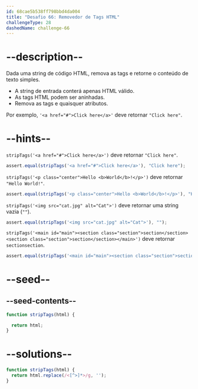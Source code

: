 ```yaml
---
id: 68cae5b538ff798bbd4da004
title: "Desafio 66: Removedor de Tags HTML"
challengeType: 28
dashedName: challenge-66
---
```


# --description--

Dada uma string de código HTML, remova as tags e retorne o conteúdo de texto simples.

- A string de entrada conterá apenas HTML válido.
- As tags HTML podem ser aninhadas.
- Remova as tags e quaisquer atributos.

Por exemplo, `'<a href="#">Click here</a>'` deve retornar `"Click here"`.

# --hints--

`stripTags('<a href="#">Click here</a>')` deve retornar `"Click here"`.

```js
assert.equal(stripTags('<a href="#">Click here</a>'), "Click here");
```

`stripTags('<p class="center">Hello <b>World</b>!</p>')` deve retornar `"Hello World!"`.

```js
assert.equal(stripTags('<p class="center">Hello <b>World</b>!</p>'), "Hello World!");
```

`stripTags('<img src="cat.jpg" alt="Cat">')` deve retornar uma string vazia (`""`).

```js
assert.equal(stripTags('<img src="cat.jpg" alt="Cat">'), "");
```

`stripTags('<main id="main"><section class="section">section</section><section class="section">section</section></main>')` deve retornar `sectionsection`.

```js
assert.equal(stripTags('<main id="main"><section class="section">section</section><section class="section">section</section></main>'), "sectionsection");
```

# --seed--

## --seed-contents--

```js
function stripTags(html) {

  return html;
}
```

# --solutions--

```js
function stripTags(html) {
  return html.replace(/<[^>]*>/g, '');
}
```
